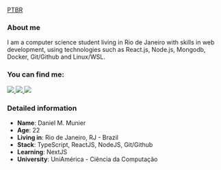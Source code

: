 
<a href="https://github.com/danielmunier/danielmunier/blob/main/README.md">PTBR<a/>
### About me



I am a computer science student living in Rio de Janeiro with skills in web development, using technologies such as React.js, Node.js, Mongodb, Docker, Git/Github and Linux/WSL.


### You can find me:

<p align="left">
    <a href="https://www.linkedin.com/in/danielmunier27/" target="_blank">
    <img src="https://img.shields.io/badge/LinkedIn-307cc5?style=for-the-badge&logo=linkedin&logoColor=white"/>
    </a>

   <a href="mailto:idanielmunier@gmail.com" target="_blank">
    <img src="https://img.shields.io/badge/Gmail-CE3D30?style=for-the-badge&logo=linkedin&logoColor=white"/>
 </a>

  <a target='_blank' href="https://dev.to/danielmunier">
        <img src="https://img.shields.io/badge/dev.to-0A0A0A?style=for-the-badge&logo=dev.to&logoColor=white">
    </a>
    
</p>


### Detailed information

* **Name**: Daniel M. Munier
* **Age**: 22
* **Living in**: Rio de Janeiro, RJ - Brazil
* **Stack**: TypeScript, ReactJS, NodeJS, Git/Github
* **Learning**: NextJS
* **University**: UniAmérica - Ciência da Computação



